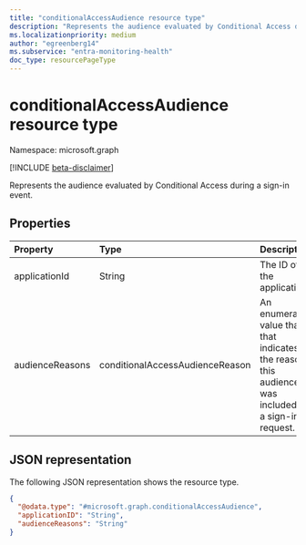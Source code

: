 ```yaml
---
title: "conditionalAccessAudience resource type"
description: "Represents the audience evaluated by Conditional Access during a sign-in event."
ms.localizationpriority: medium
author: "egreenberg14"
ms.subservice: "entra-monitoring-health"
doc_type: resourcePageType
---
```


# conditionalAccessAudience resource type

Namespace: microsoft.graph

[!INCLUDE [beta-disclaimer](../../includes/beta-disclaimer.md)]

Represents the audience evaluated by Conditional Access during a sign-in event.

## Properties

| Property   | Type    |Description|
|:---------------|:--------|:----------|
|applicationId|String|The ID of the application.|
|audienceReasons|conditionalAccessAudienceReason|An enumeration value that that indicates the reasons this audience was included for a sign-in request.|


## JSON representation

The following JSON representation shows the resource type.
<!-- {
  "blockType": "resource",
  "@odata.type": "microsoft.graph.conditionalAccessAudience"
}
-->
``` json
{
  "@odata.type": "#microsoft.graph.conditionalAccessAudience",
  "applicationID": "String",
  "audienceReasons": "String"
}
```

